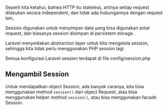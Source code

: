 Seperti kita ketahui, bahwa HTTP itu stateless, artinya setiap request dilakukan secara independent, dan tidak ada hubungannya dengan request lain,

Session digunakan untuk menyimpan data yang bisa digunakan antar request, dan biasanya session disimpan di persistent storage.

Laravel menyediakan abstraction layer untuk kita mengelola session, sehingga kita tidak perlu menggunakan PHP session lagi.

Semua konfigurasi Laravel session terdapat di file config/session.php

## Mengambil Session

Untuk mendapatkan object Session, ada banyak caranya, kita bisa menggunakan method `session()` dari object Request, atau bisa menggunakan helper method `session()`, atau bisa menggunakan facade Session.
